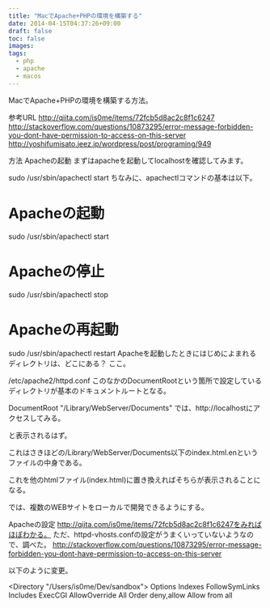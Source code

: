```yaml
---
title: "MacでApache+PHPの環境を構築する"
date: 2014-04-15T04:37:26+09:00
draft: false
toc: false
images:
tags: 
  - php
  - apache
  - macos
---
```


MacでApache+PHPの環境を構築する方法。

参考URL
http://qiita.com/is0me/items/72fcb5d8ac2c8f1c6247
http://stackoverflow.com/questions/10873295/error-message-forbidden-you-dont-have-permission-to-access-on-this-server
http://yoshifumisato.jeez.jp/wordpress/post/programing/949

方法
Apacheの起動
まずはapacheを起動してlocalhostを確認してみます。

sudo /usr/sbin/apachectl start
ちなみに、apachectlコマンドの基本は以下。

# Apacheの起動
sudo /usr/sbin/apachectl start
# Apacheの停止
sudo /usr/sbin/apachectl stop
# Apacheの再起動
sudo /usr/sbin/apachectl restart
Apacheを起動したときにはじめによまれるディレクトリは、どこにある？
ここ。

/etc/apache2/httpd.conf
このなかのDocumentRootという箇所で設定しているディレクトリが基本のドキュメントルートとなる。

DocumentRoot "/Library/WebServer/Documents"
では、http://localhostにアクセスしてみる。


と表示されるはず。

これはさきほどの/Library/WebServer/Documents以下のindex.html.enというファイルの中身である。

これを他のhtmlファイル(index.html)に置き換えればそちらが表示されることになる。




では、複数のWEBサイトをローカルで開発できるようにする。

Apacheの設定
http://qiita.com/is0me/items/72fcb5d8ac2c8f1c6247をみればほぼわかる。
ただ、httpd-vhosts.confの設定がうまくいっていないようなので、調べた。
http://stackoverflow.com/questions/10873295/error-message-forbidden-you-dont-have-permission-to-access-on-this-server

以下のように変更。

<Directory "/Users/is0me/Dev/sandbox">
    Options Indexes FollowSymLinks Includes ExecCGI
    AllowOverride All
    Order deny,allow
    Allow from all
</Directory>
